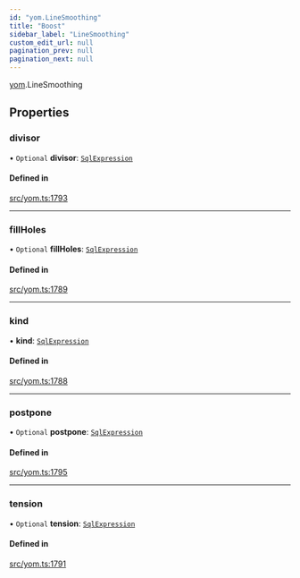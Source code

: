 ```yaml
---
id: "yom.LineSmoothing"
title: "Boost"
sidebar_label: "LineSmoothing"
custom_edit_url: null
pagination_prev: null
pagination_next: null
---
```


[yom](../namespaces/yom.md).LineSmoothing

## Properties

### divisor

• `Optional` **divisor**: [`SqlExpression`](../namespaces/yom.md#sqlexpression)

#### Defined in

[src/yom.ts:1793](https://github.com/yolmio/boost/blob/b239488/src/yom.ts#L1793)

___

### fillHoles

• `Optional` **fillHoles**: [`SqlExpression`](../namespaces/yom.md#sqlexpression)

#### Defined in

[src/yom.ts:1789](https://github.com/yolmio/boost/blob/b239488/src/yom.ts#L1789)

___

### kind

• **kind**: [`SqlExpression`](../namespaces/yom.md#sqlexpression)

#### Defined in

[src/yom.ts:1788](https://github.com/yolmio/boost/blob/b239488/src/yom.ts#L1788)

___

### postpone

• `Optional` **postpone**: [`SqlExpression`](../namespaces/yom.md#sqlexpression)

#### Defined in

[src/yom.ts:1795](https://github.com/yolmio/boost/blob/b239488/src/yom.ts#L1795)

___

### tension

• `Optional` **tension**: [`SqlExpression`](../namespaces/yom.md#sqlexpression)

#### Defined in

[src/yom.ts:1791](https://github.com/yolmio/boost/blob/b239488/src/yom.ts#L1791)
